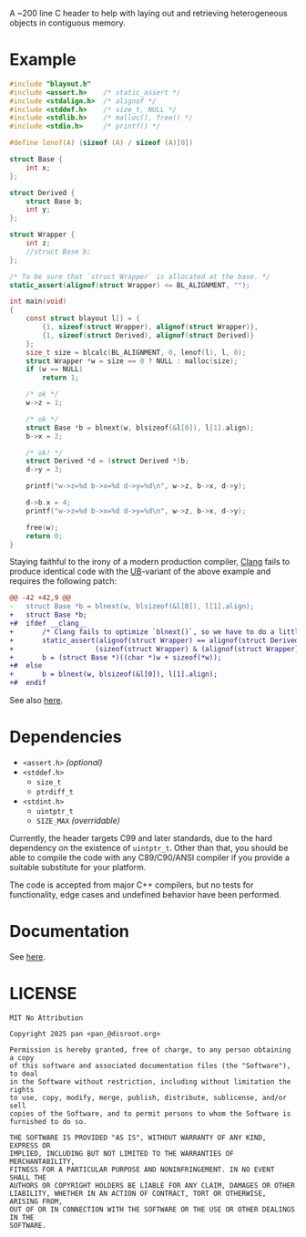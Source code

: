 A ~200 line C header to help with laying out and retrieving heterogeneous objects in contiguous memory.

# Example
```c
#include "blayout.h"
#include <assert.h>    /* static_assert */
#include <stdalign.h>  /* alignof */
#include <stddef.h>    /* size_t, NULL */
#include <stdlib.h>    /* malloc(), free() */
#include <stdio.h>     /* printf() */

#define lenof(A) (sizeof (A) / sizeof (A)[0])

struct Base {
	int x;
};

struct Derived {
	struct Base b;
	int y;
};

struct Wrapper {
	int z;
	//struct Base b;
};

/* To be sure that `struct Wrapper` is allocated at the base. */
static_assert(alignof(struct Wrapper) <= BL_ALIGNMENT, "");

int main(void)
{
	const struct blayout l[] = {
		{1, sizeof(struct Wrapper), alignof(struct Wrapper)},
		{1, sizeof(struct Derived), alignof(struct Derived)}
	};
	size_t size = blcalc(BL_ALIGNMENT, 0, lenof(l), l, 0);
	struct Wrapper *w = size == 0 ? NULL : malloc(size);
	if (w == NULL)
		return 1;

	/* ok */
	w->z = 1;

	/* ok */
	struct Base *b = blnext(w, blsizeof(&l[0]), l[1].align);
	b->x = 2;

	/* ok! */
	struct Derived *d = (struct Derived *)b;
	d->y = 3;

	printf("w->z=%d b->x=%d d->y=%d\n", w->z, b->x, d->y);

	d->b.x = 4;
	printf("w->z=%d b->x=%d d->y=%d\n", w->z, b->x, d->y);

	free(w);
	return 0;
}
```
Staying faithful to the irony of a modern production compiler, [Clang](https://clang.llvm.org) fails to produce identical code with the [UB](https://en.wikipedia.org/wiki/Undefined_behavior#Examples_in_C_and_C++)-variant of the above example and requires the following patch:
```diff
@@ -42 +42,9 @@
-	struct Base *b = blnext(w, blsizeof(&l[0]), l[1].align);
+	struct Base *b;
+#	ifdef __clang__
+		/* Clang fails to optimize `blnext()`, so we have to do a little bit more work. */
+		static_assert(alignof(struct Wrapper) == alignof(struct Derived) &&
+		             (sizeof(struct Wrapper) & (alignof(struct Wrapper) - 1)) == 0, "");
+		b = (struct Base *)((char *)w + sizeof(*w));
+#	else
+		b = blnext(w, blsizeof(&l[0]), l[1].align);
+#	endif
```
See also [here](https://reddit.com/r/C_Programming/comments/1age6gt).

# Dependencies
* `<assert.h>` _(optional)_
* `<stddef.h>`
  - `size_t`
  - `ptrdiff_t`
* `<stdint.h>`
  - `uintptr_t`
  - `SIZE_MAX` _(overridable)_

Currently, the header targets C99 and later standards, due to the hard dependency on the existence of `uintptr_t`. Other than that, you should be able to compile the code with any C89/C90/ANSI compiler if you provide a suitable substitute for your platform.

The code is accepted from major C++ compilers, but no tests for functionality, edge cases and undefined behavior have been performed.

# Documentation
See [here](DOCS.md).

# LICENSE
```
MIT No Attribution

Copyright 2025 pan <pan_@disroot.org>

Permission is hereby granted, free of charge, to any person obtaining a copy
of this software and associated documentation files (the "Software"), to deal
in the Software without restriction, including without limitation the rights
to use, copy, modify, merge, publish, distribute, sublicense, and/or sell
copies of the Software, and to permit persons to whom the Software is
furnished to do so.

THE SOFTWARE IS PROVIDED "AS IS", WITHOUT WARRANTY OF ANY KIND, EXPRESS OR
IMPLIED, INCLUDING BUT NOT LIMITED TO THE WARRANTIES OF MERCHANTABILITY,
FITNESS FOR A PARTICULAR PURPOSE AND NONINFRINGEMENT. IN NO EVENT SHALL THE
AUTHORS OR COPYRIGHT HOLDERS BE LIABLE FOR ANY CLAIM, DAMAGES OR OTHER
LIABILITY, WHETHER IN AN ACTION OF CONTRACT, TORT OR OTHERWISE, ARISING FROM,
OUT OF OR IN CONNECTION WITH THE SOFTWARE OR THE USE OR OTHER DEALINGS IN THE
SOFTWARE.
```
